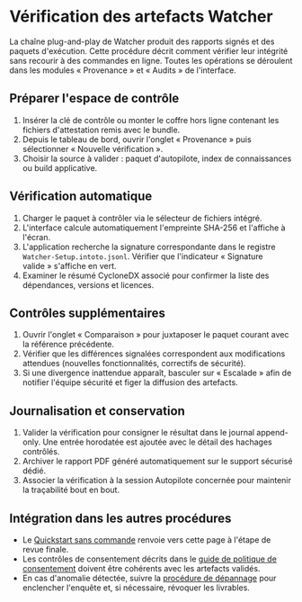 # Vérification des artefacts Watcher

La chaîne plug-and-play de Watcher produit des rapports signés et des paquets d'exécution. Cette procédure décrit comment vérifier leur intégrité sans recourir à des commandes en ligne. Toutes les opérations se déroulent dans les modules « Provenance » et « Audits » de l'interface.

## Préparer l'espace de contrôle

1. Insérer la clé de contrôle ou monter le coffre hors ligne contenant les fichiers d'attestation remis avec le bundle.
2. Depuis le tableau de bord, ouvrir l'onglet « Provenance » puis sélectionner « Nouvelle vérification ».
3. Choisir la source à valider : paquet d'autopilote, index de connaissances ou build applicative.

## Vérification automatique

1. Charger le paquet à contrôler via le sélecteur de fichiers intégré.
2. L'interface calcule automatiquement l'empreinte SHA-256 et l'affiche à l'écran.
3. L'application recherche la signature correspondante dans le registre `Watcher-Setup.intoto.jsonl`. Vérifier que l'indicateur « Signature valide » s'affiche en vert.
4. Examiner le résumé CycloneDX associé pour confirmer la liste des dépendances, versions et licences.

## Contrôles supplémentaires

1. Ouvrir l'onglet « Comparaison » pour juxtaposer le paquet courant avec la référence précédente.
2. Vérifier que les différences signalées correspondent aux modifications attendues (nouvelles fonctionnalités, correctifs de sécurité).
3. Si une divergence inattendue apparaît, basculer sur « Escalade » afin de notifier l'équipe sécurité et figer la diffusion des artefacts.

## Journalisation et conservation

1. Valider la vérification pour consigner le résultat dans le journal append-only. Une entrée horodatée est ajoutée avec le détail des hachages contrôlés.
2. Archiver le rapport PDF généré automatiquement sur le support sécurisé dédié.
3. Associer la vérification à la session Autopilote concernée pour maintenir la traçabilité bout en bout.

## Intégration dans les autres procédures

- Le [Quickstart sans commande](quickstart-sans-commande.md) renvoie vers cette page à l'étape de revue finale.
- Les contrôles de consentement décrits dans le [guide de politique de consentement](policy-consent.md) doivent être cohérents avec les artefacts validés.
- En cas d'anomalie détectée, suivre la [procédure de dépannage](depannage.md) pour enclencher l'enquête et, si nécessaire, révoquer les livrables.
